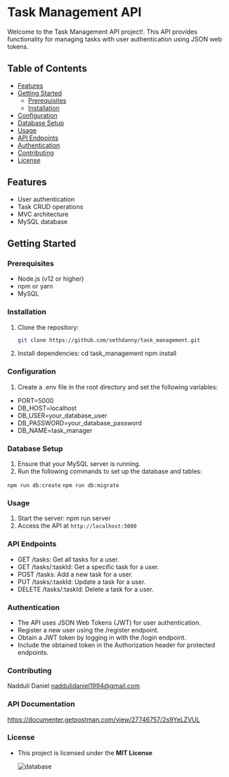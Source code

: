 # Task Management API

Welcome to the Task Management API project!. This API provides functionality for managing tasks with user authentication using JSON web tokens.

## Table of Contents
- [Features](#features)
- [Getting Started](#getting-started)
  - [Prerequisites](#prerequisites)
  - [Installation](#installation)
- [Configuration](#configuration)
- [Database Setup](#database-setup)
- [Usage](#usage)
- [API Endpoints](#api-endpoints)
- [Authentication](#authentication)
- [Contributing](#contributing)
- [License](#license)

## Features
- User authentication
- Task CRUD operations
- MVC architecture
- MySQL database

## Getting Started

### Prerequisites
- Node.js (v12 or higher)
- npm or yarn
- MySQL

### Installation
1. Clone the repository:
   ```bash
   git clone https://github.com/sethdanny/task_management.git

2. Install dependencies:
cd task_management
npm install

### Configuration
1. Create a .env file in the root directory and set the following variables:
- PORT=5000
- DB_HOST=localhost
- DB_USER=your_database_user
- DB_PASSWORD=your_database_password
- DB_NAME=task_manager

### Database Setup
1. Ensure that your MySQL server is running.
2. Run the following commands to set up the database and tables:

`npm run db:create`
`npm run db:migrate`

### Usage
1. Start the server:
npm run server
2. Access the API at `http://localhost:5000`

### API Endpoints
* GET /tasks: Get all tasks for a user.
* GET /tasks/:taskId: Get a specific task for a user.
* POST /tasks: Add a new task for a user.
* PUT /tasks/:taskId: Update a task for a user.
* DELETE /tasks/:taskId: Delete a task for a user.

### Authentication
* The API uses JSON Web Tokens (JWT) for user authentication.
* Register a new user using the /register endpoint.
* Obtain a JWT token by logging in with the /login endpoint.
* Include the obtained token in the Authorization header for protected endpoints.

### Contributing
Nadduli Daniel <naddulidaniel1994@gmail.com>

### API Documentation
https://documenter.getpostman.com/view/27746757/2s9YeLZVUL

### License
* This project is licensed under the **MIT License**

  ![database](https://github.com/sethdanny/Task_Management/assets/111246146/02946524-87c7-4b2d-85d9-6d1573c5d34f)
